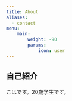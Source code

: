 ```yaml
---
title: About
aliases:
  - contact
menu:
    main: 
        weight: -90
        params:
            icon: user
---
```


## 自己紹介

こはです。20歳学生です。